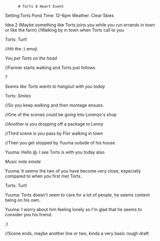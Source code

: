           # Torts 8 Heart Event
Setting:Torts Pond
Time: 12-6pm
Weather: Clear Skies

Idea 2 (Maybe something like Torts joins you while you run errands in town or like the farm)
//Walking by in town when Torts call to you

Torts: Turt!

//Hit the :) emoji

*You pet Torts on the head*

//Farmer starts walking and Torts just follows 

*?*

*Seems like Torts wants to hangout with you today*

Torts: *Smiles*

//So you keep walking and then montage ensues.

//One of the scenes could be going into Lorenzo's shop

//Another is you dropping off a package to Lenny

//Third scene is you pass by Flor walking in town

//Then you get stopped by Yuuma outside of his house

Yuuma: Hello @. I see Torts is with you today also.

*Music note emote*

Yuuma: It seems the two of you have become very close, especially compared to when you first met Torts.

Torts: Turt!

Yuuma: Torts doesn't seem to care for a lot of people, he seems content being on his own.

Yuuma: I worry about him feeling lonely so I'm glad that he seems to consider you his friend.

*:)*

//Scene ends, maybe another line or two, kinda a very basic rough draft

